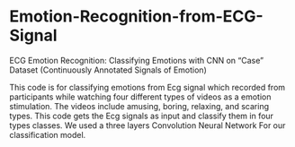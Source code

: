 # Emotion-Recognition-from-ECG-Signal
ECG Emotion Recognition: Classifying Emotions with CNN on “Case” Dataset (Continuously Annotated Signals of Emotion)

This code is for classifying emotions from Ecg signal which recorded from participants while watching four different types of videos as a emotion stimulation. The videos include amusing, boring, relaxing, and scaring types. This code gets the Ecg signals as input and classify them in four types classes. We used a three layers Convolution Neural Network For our classification model.
